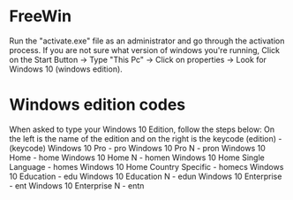# FreeWin
Run the "activate.exe" file as an administrator and go through the activation process.
If you are not sure what version of windows you're running, Click on the Start Button -> Type "This Pc" -> Click on properties -> Look for Windows 10 (windows edition).
# Windows edition codes
When asked to type your Windows 10 Edition, follow the steps below:
On the left is the name of the edition and on the right is the keycode
(edition) - (keycode)
Windows 10 Pro - pro
Windows 10 Pro N - pron
Windows 10 Home - home
Windows 10 Home N - homen
Windows 10 Home Single Language - homes
Windows 10 Home Country Specific - homecs
Windows 10 Education - edu
Windows 10 Education N - edun
Windows 10 Enterprise - ent
Windows 10 Enterprise N - entn
